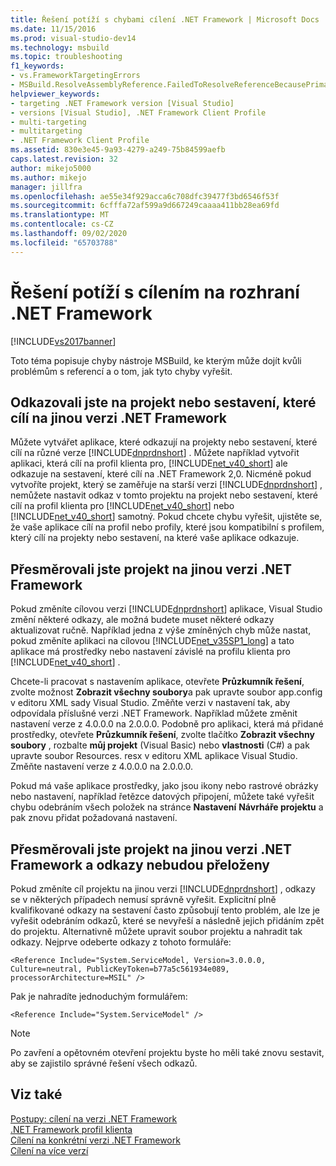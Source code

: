 ```yaml
---
title: Řešení potíží s chybami cílení .NET Framework | Microsoft Docs
ms.date: 11/15/2016
ms.prod: visual-studio-dev14
ms.technology: msbuild
ms.topic: troubleshooting
f1_keywords:
- vs.FrameworkTargetingErrors
- MSBuild.ResolveAssemblyReference.FailedToResolveReferenceBecausePrimaryAssemblyInExclusionList
helpviewer_keywords:
- targeting .NET Framework version [Visual Studio]
- versions [Visual Studio], .NET Framework Client Profile
- multi-targeting
- multitargeting
- .NET Framework Client Profile
ms.assetid: 830e3e45-9a93-4279-a249-75b84599aefb
caps.latest.revision: 32
author: mikejo5000
ms.author: mikejo
manager: jillfra
ms.openlocfilehash: ae55e34f929acca6c708dfc39477f3bd6546f53f
ms.sourcegitcommit: 6cfffa72af599a9d667249caaaa411bb28ea69fd
ms.translationtype: MT
ms.contentlocale: cs-CZ
ms.lasthandoff: 09/02/2020
ms.locfileid: "65703788"
---
```

# <a name="troubleshooting-net-framework-targeting-errors"></a>Řešení potíží s cílením na rozhraní .NET Framework
[!INCLUDE[vs2017banner](../includes/vs2017banner.md)]

Toto téma popisuje chyby nástroje MSBuild, ke kterým může dojít kvůli problémům s referencí a o tom, jak tyto chyby vyřešit.  
  
## <a name="you-have-referenced-a-project-or-assembly-that-targets-a-different-version-of-the-net-framework"></a>Odkazovali jste na projekt nebo sestavení, které cílí na jinou verzi .NET Framework  
 Můžete vytvářet aplikace, které odkazují na projekty nebo sestavení, které cílí na různé verze [!INCLUDE[dnprdnshort](../includes/dnprdnshort-md.md)] . Můžete například vytvořit aplikaci, která cílí na profil klienta pro, [!INCLUDE[net_v40_short](../includes/net-v40-short-md.md)] ale odkazuje na sestavení, které cílí na .NET Framework 2,0. Nicméně pokud vytvoříte projekt, který se zaměřuje na starší verzi [!INCLUDE[dnprdnshort](../includes/dnprdnshort-md.md)] , nemůžete nastavit odkaz v tomto projektu na projekt nebo sestavení, které cílí na profil klienta pro [!INCLUDE[net_v40_short](../includes/net-v40-short-md.md)] nebo [!INCLUDE[net_v40_short](../includes/net-v40-short-md.md)] samotný. Pokud chcete chybu vyřešit, ujistěte se, že vaše aplikace cílí na profil nebo profily, které jsou kompatibilní s profilem, který cílí na projekty nebo sestavení, na které vaše aplikace odkazuje.  
  
## <a name="you-have-re-targeted-a-project-to-a-different-version-of-the-net-framework"></a>Přesměrovali jste projekt na jinou verzi .NET Framework  
 Pokud změníte cílovou verzi [!INCLUDE[dnprdnshort](../includes/dnprdnshort-md.md)] aplikace, Visual Studio změní některé odkazy, ale možná budete muset některé odkazy aktualizovat ručně. Například jedna z výše zmíněných chyb může nastat, pokud změníte aplikaci na cílovou [!INCLUDE[net_v35SP1_long](../includes/net-v35sp1-long-md.md)] a tato aplikace má prostředky nebo nastavení závislé na profilu klienta pro [!INCLUDE[net_v40_short](../includes/net-v40-short-md.md)] .  
  
 Chcete-li pracovat s nastavením aplikace, otevřete **Průzkumník řešení**, zvolte možnost **Zobrazit všechny soubory**a pak upravte soubor app.config v editoru XML sady Visual Studio. Změňte verzi v nastavení tak, aby odpovídala příslušné verzi .NET Framework. Například můžete změnit nastavení verze z 4.0.0.0 na 2.0.0.0. Podobně pro aplikaci, která má přidané prostředky, otevřete **Průzkumník řešení**, zvolte tlačítko **Zobrazit všechny soubory** , rozbalte **můj projekt** (Visual Basic) nebo **vlastnosti** (C#) a pak upravte soubor Resources. resx v editoru XML aplikace Visual Studio. Změňte nastavení verze z 4.0.0.0 na 2.0.0.0.  
  
 Pokud má vaše aplikace prostředky, jako jsou ikony nebo rastrové obrázky nebo nastavení, například řetězce datových připojení, můžete také vyřešit chybu odebráním všech položek na stránce **Nastavení** **Návrháře projektu** a pak znovu přidat požadovaná nastavení.  
  
## <a name="you-have-re-targeted-a-project-to-a-different-version-of-the-net-framework-and-references-do-not-resolve"></a>Přesměrovali jste projekt na jinou verzi .NET Framework a odkazy nebudou přeloženy  
 Pokud změníte cíl projektu na jinou verzi [!INCLUDE[dnprdnshort](../includes/dnprdnshort-md.md)] , odkazy se v některých případech nemusí správně vyřešit. Explicitní plně kvalifikované odkazy na sestavení často způsobují tento problém, ale lze je vyřešit odebráním odkazů, které se nevyřeší a následně jejich přidáním zpět do projektu. Alternativně můžete upravit soubor projektu a nahradit tak odkazy. Nejprve odeberte odkazy z tohoto formuláře:  
  
```  
<Reference Include="System.ServiceModel, Version=3.0.0.0, Culture=neutral, PublicKeyToken=b77a5c561934e089, processorArchitecture=MSIL" />  
```  
  
 Pak je nahradíte jednoduchým formulářem:  
  
```  
<Reference Include="System.ServiceModel" />  
```  
  
> [!NOTE]
> Po zavření a opětovném otevření projektu byste ho měli také znovu sestavit, aby se zajistilo správné řešení všech odkazů.  
  
## <a name="see-also"></a>Viz také  
 [Postupy: cílení na verzi .NET Framework](../ide/how-to-target-a-version-of-the-dotnet-framework.md)   
 [.NET Framework profil klienta](https://msdn.microsoft.com/library/f0219919-1f02-4588-8704-327a62fd91f1)   
 [Cílení na konkrétní verzi .NET Framework](../ide/targeting-a-specific-dotnet-framework-version.md)   
 [Cílení na více verzí](../msbuild/msbuild-multitargeting-overview.md)
